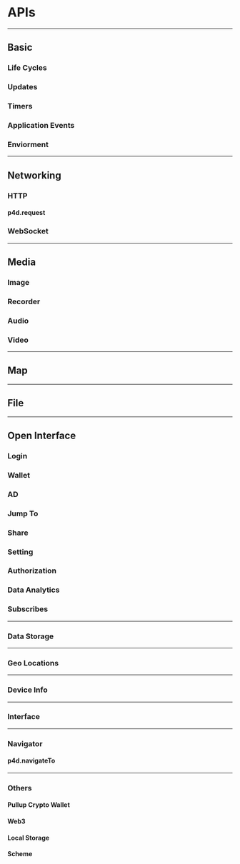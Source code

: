 # APIs
---
## Basic
### Life Cycles
### Updates
### Timers
### Application Events
### Enviorment
---
## Networking
### HTTP
#### p4d.request 
### WebSocket
---
## Media
### Image
### Recorder
### Audio
### Video
---
## Map
---
## File
---
## Open Interface
### Login
### Wallet
### AD
### Jump To
### Share
### Setting
### Authorization
### Data Analytics
### Subscribes
---
### Data Storage
---
### Geo Locations
---
### Device Info
---
### Interface
---
### Navigator
#### p4d.navigateTo
---
### Others
#### Pullup Crypto Wallet
#### Web3
#### Local Storage
#### Scheme